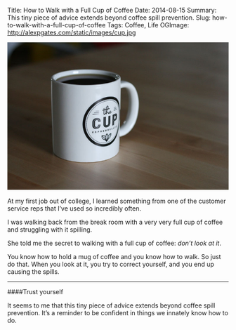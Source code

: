 Title: How to Walk with a Full Cup of Coffee
Date: 2014-08-15
Summary: This tiny piece of advice extends beyond coffee spill prevention.
Slug: how-to-walk-with-a-full-cup-of-coffee
Tags: Coffee, Life
OGImage: http://alexpgates.com/static/images/cup.jpg

<div class="row text-center span12">
    <img src="/static/images/cup.jpg" class="hero" alt="a full cup of coffee">
</div>

At my first job out of college, I learned something from one of the customer service reps that I’ve used so incredibly often. 

I was walking back from the break room with a very very full cup of coffee and struggling with it spilling.

She told me the secret to walking with a full cup of coffee: _don’t look at&nbsp;it_.

You know how to hold a mug of coffee and you know how to walk. So just do that.  When you look at it, you try to correct yourself, and you end up causing the spills.

---

####Trust yourself

It seems to me that this tiny piece of advice extends beyond coffee spill prevention. It’s a reminder to be confident in things we innately know how to do.